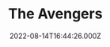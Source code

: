 ---
title: "The Avengers"
year: 2012
date: 2022-08-14T16:44:26.000Z
permalink: /almanac/movies/2022-08-14-the-avengers/index.html
link: https://letterboxd.com/rknightuk/film/the-avengers-2012/3/
rating: 3
tmdbid: 24428
---